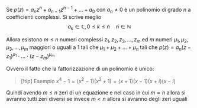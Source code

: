 Se $p(z)=a_nz^n+a_{n-1}z^{n-1}+\dots+a_0$ con $a_n\neq 0$ è un polinomio di grado $n$ a coefficienti complessi. Si scrive meglio 
$$
a_k\in ℂ, 0\leq k\leq n \quad n\in ℕ
$$

Allora esistono $m\leq n$ numeri complessi $z_1,z_2,z_3,\dots,z_m$ ed $m$ numeri $\mu_1,\mu_2,\mu_3,\dots,\mu_m$ maggiori o uguali a 1 tali che $\mu_1+\mu_2+\dots+\mu_n$ tali che $p(z)=a_n(z-z_1)^{\mu_1}\cdot \dots \cdot(z-z_m)^{\mu_m}$

Ovvero il fatto che la fattorizzazione di un polinomio è unico:
> [!tip] Esempio
> $x^4-1=(x^2-1)(x^2+1)=(x+1)(x-1)(x+i)(x-i)$

Quindi avendo $m\leq n$ zeri di un equazione e nel caso in cui $m=n$ allora si avranno tutti zeri diversi se invece $m<n$ allora si avranno degli zeri uguali